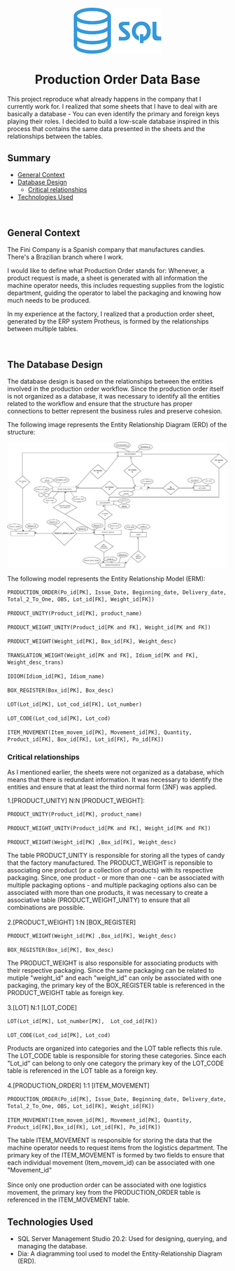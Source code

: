 <p width="100%" align="center">
    <img src="./images/sql.png" width="200px">
</p>    
<h1 id = "projectDescription" align="center">Production Order Data Base</h1>
<p>This project reproduce what already happens in the company that I currently work for. I realized that some sheets that I have to deal with are basically a database - You can even identify the primary and foreign keys playing their roles. I decided to build a low-scale database inspired in this process that contains the same data presented in the sheets and the relationships between the tables. </p>


## Summary

<ul>
    <li><a href = "#context">General Context</a></li>
    <li><a href = "#databasedesign">Database Design</a><ul>
    <li><a href = "#relationships">Critical relationships</a></li></ul></li>
    <li><a href = "#Technologies">Technologies Used</a></li>
</ul>

<br>
<h2 id="context"> General Context </h2>
<p>The Fini Company is a Spanish company that manufactures candies. There's a Brazilian branch where I work.</p>

<p>I would like to define what Production Order stands for: Whenever, a product request is made, a sheet is generated with all information the machine operator needs, this includes requesting supplies from the logistic department, guiding the operator to label the packaging and knowing how much needs to be produced. </p>

<p>In my experience at the factory, I realized that a production order sheet, generated by the ERP system Protheus, is formed by the relationships between multiple tables.</p>

<br>

<h2 id="databasedesign">The Database Design</h2>
<p>The database design is based on the relationships between the entities involved in the production order workflow. Since the production order itself is not organized as a database, it was necessary to identify all the entities related to the workflow and ensure that the structure has proper connections to better represent the business rules and preserve cohesion.</p>

<p>The following image represents the Entity Relationship Diagram (ERD) of the structure:</p>
<img src="images/erd.jpeg" style-width: 100%; height: auto;>

<p>The following model represents the Entity Relationship Model (ERM):
    
    PRODUCTION_ORDER(Po_id[PK], Issue_Date, Beginning_date, Delivery_date, Total_2_To_One, OBS, Lot_id[FK], Weight_id[FK])

    PRODUCT_UNITY(Product_id[PK], product_name) 

    PRODUCT_WEIGHT_UNITY(Product_id[PK and FK], Weight_id[PK and FK]) 

    PRODUCT_WEIGHT(Weight_id[PK], Box_id[FK], Weight_desc)

    TRANSLATION_WEIGHT(Weight_id[PK and FK], Idiom_id[PK and FK], Weight_desc_trans)

    IDIOM(Idiom_id[PK], Idiom_name)

    BOX_REGISTER(Box_id[PK], Box_desc) 	

    LOT(Lot_id[PK], Lot_cod_id[FK], Lot_number) 

    LOT_CODE(Lot_cod_id[PK], Lot_cod) 

    ITEM_MOVEMENT(Item_movem_id[PK], Movement_id[PK], Quantity, Product_id[FK], Box_id[FK], Lot_id[FK], Po_id[FK])
 </p>
 <h3 id="relationships"> Critical relationships</h3>
 <p>As I mentioned earlier, the sheets were not organized as a database, which means that there is redundant  information. It was necessary to identify the entities and ensure that at least the third normal form (3NF) was applied.</p>

1.[PRODUCT_UNITY] N:N [PRODUCT_WEIGHT]:
 

    PRODUCT_UNITY(Product_id[PK], product_name) 

    PRODUCT_WEIGHT_UNITY(Product_id[PK and FK], Weight_id[PK and FK]) 

    PRODUCT_WEIGHT(Weight_id[PK] ,Box_id[FK], Weight_desc)   
The table PRODUCT_UNITY is responsible for storing all the types of candy that the factory manufactured. The PRODUCT_WEIGHT is reponsible to associating one product (or a collection of products) with its respective packaging.  Since, one product - or more than one - can be associated with multiple packaging options - and multiple packaging options also can be associated with more than one products, it was necessary to create a associative table (PRODUCT_WEIGHT_UNITY) to ensure that all combinations are possible. 
<br>
<br>
2.[PRODUCT_WEIGHT] 1:N [BOX_REGISTER]

    PRODUCT_WEIGHT(Weight_id[PK] ,Box_id[FK], Weight_desc)

    BOX_REGISTER(Box_id[PK], Box_desc) 	
The PRODUCT_WEIGHT is also responsible for associating products with their respective packaging. Since the same packaging can be related to mutiple "weight_id" and each "weight_id" can only be associated with one packaging, the primary key of the BOX_REGISTER table is referenced in the PRODUCT_WEIGHT table as foreign key.
<br>
<br>
3.[LOT] N:1 [LOT_CODE]

    LOT(Lot_id[PK], Lot_number[PK],  Lot_cod_id[FK]) 

    LOT_CODE(Lot_cod_id[PK], Lot_cod)
    
Products are organized into categories and the LOT table reflects this rule. The LOT_CODE table is responsible for storing these categories. Since each "Lot_id" can belong to only one category the primary key of the LOT_CODE table is referenced in the LOT table as a foreign key. 
<br>
<br>
4.[PRODUCTION_ORDER] 1:1 [ITEM_MOVEMENT]

    PRODUCTION_ORDER(Po_id[PK], Issue_Date, Beginning_date, Delivery_date, Total_2_To_One, OBS, Lot_id[FK], Weight_id[FK])

    ITEM_MOVEMENT(Item_movem_id[PK], Movement_id[PK], Quantity, Product_id[FK],Box_id[FK], Lot_id[FK], Po_id[FK])
The table ITEM_MOVEMENT is responsible for storing the data that the machine operator needs to request items from the logistics department. The primary key of the ITEM_MOVEMENT is formed by two fields to ensure that each individual movement (Item_movem_id) can be associated with one "Movement_id"
<br><br>
Since only one production order can be associated with one logistics movement, the primary key from the PRODUCTION_ORDER table is referenced in the ITEM_MOVEMENT table.
 
<h2 id="Technologies">Technologies Used</h2>
<ul>
<li>SQL Server Management Studio 20.2: Used for designing, querying, and managing the database.</li>
<li>Dia: A diagramming tool used to model the Entity-Relationship Diagram (ERD).</li>
</ul>
